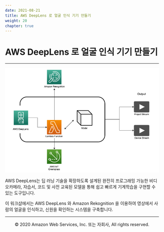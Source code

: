 ```yaml
---
date: 2021-08-21
title: AWS DeepLens 로 얼굴 인식 기기 만들기
weight: 20
chapter: true
---
```


# AWS DeepLens 로 얼굴 인식 기기 만들기

---

![DeepLensArchitecture](images/architecture.png)

AWS DeepLens는 딥 러닝 기술을 확장하도록 설계된 완전히 프로그래밍 가능한 비디오카메라, 자습서, 코드 및 사전 교육된 모델을 통해 쉽고 빠르게 기계학습을 구현할 수 있는 도구입니다.

이 워크샵에서는 AWS DeepLens 와 Amazon Rekognition 을 이용하여 영상에서 사람의 얼굴을 인식하고, 신원을 확인하는 시스템을 구축합니다.

---
<p align="center">
© 2020 Amazon Web Services, Inc. 또는 자회사, All rights reserved.
</p>
